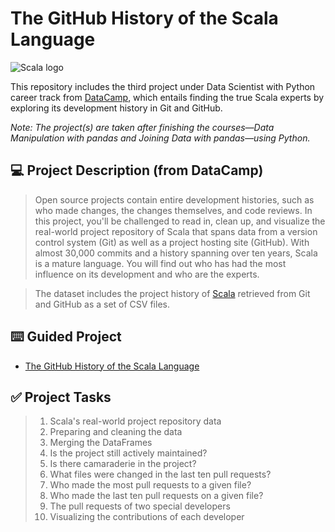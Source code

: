 # **The GitHub History of the Scala Language**
![Scala logo](https://upload.wikimedia.org/wikipedia/commons/3/39/Scala-full-color.svg)

This repository includes the third project under Data Scientist with Python career track from [DataCamp](https://www.datacamp.com/tracks/data-scientist-with-python), which entails finding the true Scala experts by exploring its development history in Git and GitHub.

*Note: The project(s) are taken after finishing the courses—Data Manipulation with pandas and Joining Data with pandas—using Python.*

## :computer: Project Description (from DataCamp)
> Open source projects contain entire development histories, such as who made changes, the changes themselves, and code reviews. In this project, you'll be challenged to read in, clean up, and visualize the real-world project repository of Scala that spans data from a version control system (Git) as well as a project hosting site (GitHub). With almost 30,000 commits and a history spanning over ten years, Scala is a mature language. You will find out who has had the most influence on its development and who are the experts.

> The dataset includes the project history of [Scala](http://www.scala-lang.org/) retrieved from Git and GitHub as a set of CSV files.

## :keyboard: Guided Project
- [The GitHub History of the Scala Language](https://github.com/zwnq/The-GitHub-History-of-the-Scala-Language/blob/main/The%20GitHub%20History%20of%20the%20Scala%20Language/notebook.ipynb)

## :white_check_mark: Project Tasks
> 1. Scala's real-world project repository data
> 2. Preparing and cleaning the data
> 3. Merging the DataFrames
> 4. Is the project still actively maintained?
> 5. Is there camaraderie in the project?
> 6. What files were changed in the last ten pull requests?
> 7. Who made the most pull requests to a given file?
> 8. Who made the last ten pull requests on a given file?
> 9. The pull requests of two special developers
> 10. Visualizing the contributions of each developer
